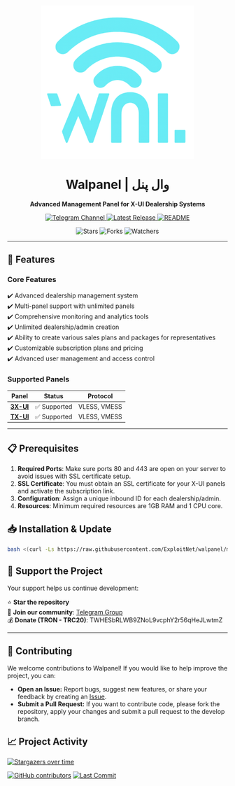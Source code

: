﻿<p align="center">
  <img width="350px" src="./media/walpanel.png" alt="Walpanel">
  <h1 align="center">Walpanel | وال پنل</h1>
  <p align="center"><b>Advanced Management Panel for X-UI Dealership Systems</b></p>
  
  <p align="center">
    <a href="https://t.me/ChExploitNet">
      <img src="https://img.shields.io/badge/Telegram-Channel-blue?style=for-the-badge&logo=telegram" alt="Telegram Channel">
    </a>
    <a href="https://github.com/ExploitNet/walpanel/releases">
      <img src="https://img.shields.io/github/v/release/ExploitNet/walpanel?style=for-the-badge&color=orange" alt="Latest Release">
    </a>
      <a href="README.fa.md">
    <img src="https://img.shields.io/badge/README-PERSIAN-green?style=for-the-badge" alt="README">
  </a>
  </p>
</p>

<div align="center">
  <img src="https://img.shields.io/github/stars/ExploitNet/walpanel?style=social" alt="Stars">
  <img src="https://img.shields.io/github/forks/ExploitNet/walpanel?style=social" alt="Forks">
  <img src="https://img.shields.io/github/watchers/ExploitNet/walpanel?style=social" alt="Watchers">
</div>

---

## 🚀 **Features**

### Core Features

✔️ Advanced dealership management system  
✔️ Multi-panel support with unlimited panels  
✔️ Comprehensive monitoring and analytics tools  
✔️ Unlimited dealership/admin creation  
✔️ Ability to create various sales plans and packages for representatives  
✔️ Customizable subscription plans and pricing  
✔️ Advanced user management and access control

### Supported Panels

| Panel     | Status       | Protocol     |
| --------- | ------------ | ------------ |
| **[3X-UI](https://github.com/MHSanaei/3x-ui)** | ✅ Supported | VLESS, VMESS |
| **[TX-UI](https://github.com/AghayeCoder/tx-ui)** | ✅ Supported | VLESS, VMESS |

---

## **📋 Prerequisites**

1. **Required Ports**: Make sure ports 80 and 443 are open on your server to avoid issues with SSL certificate setup.
2. **SSL Certificate**: You must obtain an SSL certificate for your X-UI panels and activate the subscription link.
3. **Configuration**: Assign a unique inbound ID for each dealership/admin.
4. **Resources**: Minimum required resources are 1GB RAM and 1 CPU core.

## **📥 Installation & Update**

```bash
bash <(curl -Ls https://raw.githubusercontent.com/ExploitNet/walpanel/master/install.sh)
```

## **💖 Support the Project**

Your support helps us continue development:

⭐ **Star the repository**  
💬 **Join our community**: [Telegram Group](https://t.me/ChExploitNet)  
💰 **Donate (TRON - TRC20)**: TWHESbRLWB9ZNoL9vcphY2r56qHeJLwtmZ

---

## 🤝 Contributing

We welcome contributions to Walpanel! If you would like to help improve the project, you can:

- **Open an Issue:** Report bugs, suggest new features, or share your feedback by creating an [Issue](https://github.com/ExploitNet/walpanel/issues).
- **Submit a Pull Request:** If you want to contribute code, please fork the repository, apply your changes and submit a pull request to the develop branch.

## **📈 Project Activity**

[![Stargazers over time](https://starchart.cc/ExploitNet/walpanel.svg?variant=adaptive)](https://starchart.cc/ExploitNet/walpanel)

[![GitHub contributors](https://img.shields.io/github/contributors/ExploitNet/walpanel?style=flat-square)](https://github.com/ExploitNet/walpanel/graphs/contributors)
[![Last Commit](https://img.shields.io/github/last-commit/ExploitNet/walpanel?style=flat-square)](https://github.com/ExploitNet/walpanel/commits/master)
